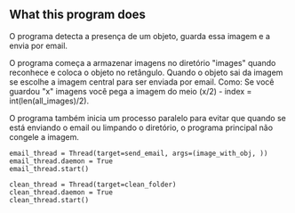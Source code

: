 
## What this program does

O programa detecta a presença de um objeto, guarda essa imagem e a envia por email.

O programa começa a armazenar imagens no diretório "images" quando reconhece e coloca o objeto no retângulo.
Quando o objeto sai da imagem se escolhe a imagem central para ser enviada por email. Como:
Se você guardou "x" imagens você pega a imagem do meio (x/2) - index = int(len(all_images)/2).

O programa também inicia um processo paralelo para evitar que quando se está enviando o email ou limpando
o diretório, o programa principal não congele a imagem.

    email_thread = Thread(target=send_email, args=(image_with_obj, ))
    email_thread.daemon = True
    email_thread.start()

    clean_thread = Thread(target=clean_folder)
    clean_thread.daemon = True
    clean_thread.start()